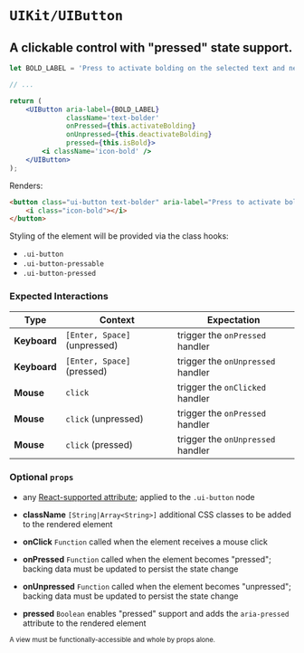 # `UIKit/UIButton`
## A clickable control with "pressed" state support.

```jsx
let BOLD_LABEL = 'Press to activate bolding on the selected text and new input.';

// ...

return (
    <UIButton aria-label={BOLD_LABEL}
              className='text-bolder'
              onPressed={this.activateBolding}
              onUnpressed={this.deactivateBolding}
              pressed={this.isBold}>
        <i className='icon-bold' />
    </UIButton>
);
```
Renders:
```html
<button class="ui-button text-bolder" aria-label="Press to activate bolding on the selected text and new input." aria-pressed="true">
    <i class="icon-bold"></i>
</button>
```

Styling of the element will be provided via the class hooks:

- `.ui-button`
- `.ui-button-pressable`
- `.ui-button-pressed`


### Expected Interactions

Type | Context | Expectation
---- | ------- | -----------
**Keyboard** | `[Enter, Space]` (unpressed) | trigger the `onPressed` handler
**Keyboard** | `[Enter, Space]` (pressed) | trigger the `onUnpressed` handler
**Mouse** | `click` | trigger the `onClicked` handler
**Mouse** | `click` (unpressed) | trigger the `onPressed` handler
**Mouse** | `click` (pressed) | trigger the `onUnpressed` handler


### Optional `props`

- any [React-supported attribute](https://facebook.github.io/react/docs/tags-and-attributes.html#html-attributes); applied to the `.ui-button` node

- **className** `[String|Array<String>]`
  additional CSS classes to be added to the rendered element

- **onClick** `Function`
  called when the element receives a mouse click

- **onPressed** `Function`
  called when the element becomes "pressed"; backing data must be updated to persist the state change

- **onUnpressed** `Function`
  called when the element becomes "unpressed"; backing data must be updated to persist the state change

- **pressed** `Boolean`
  enables "pressed" support and adds the `aria-pressed` attribute to the rendered element


<sub>A view must be functionally-accessible and whole by props alone.</sub>
